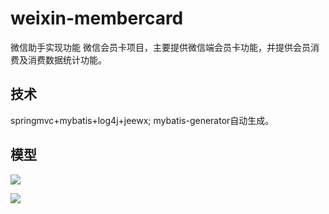 # weixin-membercard
微信助手实现功能 微信会员卡项目，主要提供微信端会员卡功能，并提供会员消费及消费数据统计功能。


## 技术

springmvc+mybatis+log4j+jeewx;
mybatis-generator自动生成。

## 模型
![](http://opzk7n8lo.bkt.clouddn.com/weixin-membercard-member.png)

![](http://opzk7n8lo.bkt.clouddn.com/weixin-membercard-business.png)